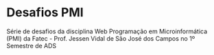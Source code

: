# Desafios PMI
 Série de desafios da disciplina Web Programação em Microinformática (PMI) da Fatec - Prof. Jessen Vidal de São José dos Campos no 1º Semestre de ADS
